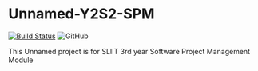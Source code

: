 # Unnamed-Y2S2-SPM
[![Build Status](https://travis-ci.org/SLIITGroupWork/InternEvaluation-Y3S2-SPM.svg?branch=user-story%2F%23524)](https://travis-ci.org/SLIITGroupWork/InternEvaluation-Y3S2-SPM)
![GitHub](https://img.shields.io/github/license/mashape/apistatus.svg)


This Unnamed project is for SLIIT 3rd year Software Project Management Module
